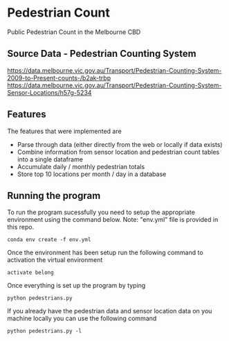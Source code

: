# Pedestrian Count
Public Pedestrian Count in the Melbourne CBD

## Source Data - Pedestrian Counting System
https://data.melbourne.vic.gov.au/Transport/Pedestrian-Counting-System-2009-to-Present-counts-/b2ak-trbp
https://data.melbourne.vic.gov.au/Transport/Pedestrian-Counting-System-Sensor-Locations/h57g-5234 

## Features
The features that were implemented are 
- Parse through data (either directly from the web or locally if data exists)
- Combine information from sensor location and pedestrian count tables into a single dataframe
- Accumulate daily / monthly pedestrian totals
- Store top 10 locations per month / day in a database

## Running the program
To run the program sucessfully you need to setup the appropriate environment using the command below. Note: "env.yml" file is provided in this repo.
```
conda env create -f env.yml
```

Once the environment has been setup run the following command to activation the virtual environment
```
activate belong
```

Once everything is set up the program by typing
```
python pedestrians.py
```
If you already have the pedestrian data and sensor location data on you machine locally you can use the following command
```
python pedestrians.py -l
```

